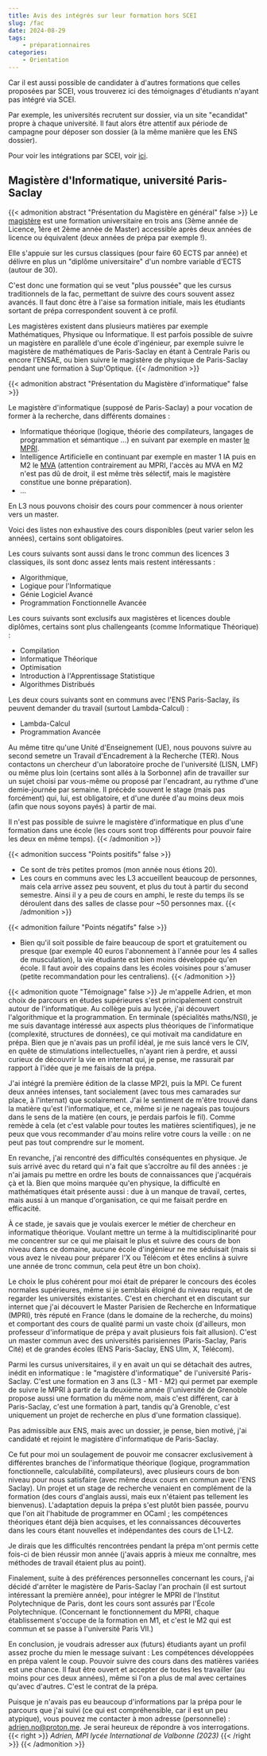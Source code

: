 ```yaml
---
title: Avis des intégrés sur leur formation hors SCEI
slug: /fac
date: 2024-08-29
tags:
    - préparationnaires
categories:
    - Orientation
---
```


Car il est aussi possible de candidater à d'autres formations que celles proposées par SCEI, vous trouverez ici des témoignages d'étudiants n'ayant pas intégré via SCEI.

Par exemple, les universités recrutent sur dossier, via un site "ecandidat" propre à chaque université. Il faut alors être attentif aux période de campagne pour déposer son dossier (à la même manière que les ENS dossier).

Pour voir les intégrations par SCEI, voir [ici](/scei).

## Magistère d'Informatique, université Paris-Saclay

{{< admonition abstract "Présentation du Magistère en général" false >}} <!-- On pourra mettre la présentation en dehors s'il y a d'autres témoignages de magistère -->
Le [magistère](https://fr.wikipedia.org/wiki/Magist%C3%A8re_(dipl%C3%B4me)) est une formation universitaire en trois ans (3ème année de Licence, 1ère et 2ème année de Master) accessible après deux années de licence ou équivalent (deux années de prépa par exemple !).

Elle s'appuie sur les cursus classiques (pour faire 60 ECTS par année) et délivre en plus un "diplôme universitaire" d'un nombre variable d'ECTS (autour de 30).

C'est donc une formation qui se veut "plus poussée" que les cursus traditionnels de la fac, permettant de suivre des cours souvent assez avancés. Il faut donc être à l'aise sa formation initiale, mais les étudiants sortant de prépa correspondent souvent à ce profil.

Les magistères existent dans plusieurs matières par exemple Mathématiques, Physique ou Informatique. Il est parfois possible de suivre un magistère en parallèle d'une école d'ingénieur, par exemple suivre le magistère de mathématiques de Paris-Saclay en étant à Centrale Paris ou encore l'ENSAE, ou bien suivre le magistère de physique de Paris-Saclay pendant une formation à Sup'Optique.
{{< /admonition >}}

{{< admonition abstract "Présentation du Magistère d'informatique" false >}}

Le magistère d'informatique (supposé de Paris-Saclay) a pour vocation de former à la recherche, dans différents domaines :

- Informatique théorique (logique, théorie des compilateurs, langages de programmation et sémantique ...) en suivant par exemple en master [le MPRI](https://wikimpri.dptinfo.ens-cachan.fr/doku.php).
- Intelligence Artificielle en continuant par exemple en master 1 IA puis en M2 le [MVA](https://www.master-mva.com/) (attention contrairement au MPRI, l'accès au MVA en M2 n'est pas dû de droit, il est même très sélectif, mais le magistère constitue une bonne préparation).
- ...

En L3 nous pouvons choisir des cours pour commencer à nous orienter vers un master.

Voici des listes non exhaustive des cours disponibles (peut varier selon les années), certains sont obligatoires.

Les cours suivants sont aussi dans le tronc commun des licences 3 classiques, ils sont donc assez lents mais restent intéressants :

- Algorithmique,
- Logique pour l'Informatique
- Génie Logiciel Avancé
- Programmation Fonctionnelle Avancée

Les cours suivants sont exclusifs aux magistères et licences double diplômes, certains sont plus challengeants (comme Informatique Théorique) :

- Compilation
- Informatique Théorique
- Optimisation
- Introduction à l'Apprentissage Statistique
- Algorithmes Distribués

Les deux cours suivants sont en communs avec l'ENS Paris-Saclay, ils peuvent demander du travail (surtout Lambda-Calcul) :

- Lambda-Calcul
- Programmation Avancée

Au même titre qu'une Unité d'Enseignement (UE), nous pouvons suivre au second semetre un Travail d'Encadrement à la Recherche (TER). Nous contactons un chercheur d'un laboratoire proche de l'université (LISN, LMF) ou même plus loin (certains sont allés à la Sorbonne) afin de travailler sur un sujet choisi par vous-même ou proposé par l'encadrant, au rythme d'une demie-journée par semaine. Il précède souvent le stage (mais pas forcément) qui, lui, est obligatoire, et d'une durée d'au moins deux mois (afin que nous soyons payés) à partir de mai.

Il n'est pas possible de suivre le magistère d'informatique en plus d'une formation dans une école (les cours sont trop différents pour pouvoir faire les deux en même temps).
{{< /admonition >}}

{{< admonition success "Points positifs" false >}}

- Ce sont de très petites promos (mon année nous étions 20).
- Les cours en communs avec les L3 accueillent beaucoup de personnes, mais cela arrive assez peu souvent, et plus du tout à partir du second semestre. Ainsi il y a peu de cours en amphi, le reste du temps ils se déroulent dans des salles de classe pour ~50 personnes max.
{{< /admonition >}}

{{< admonition failure "Points négatifs" false >}}

- Bien qu'il soit possible de faire beaucoup de sport et gratuitement ou presque (par exemple 40 euros l'abonnement à l'année pour les 4 salles  de musculation), la vie étudiante est bien moins développée qu'en école. Il faut avoir des copains dans les écoles voisines pour s'amuser (petite recommandation pour les centraliens).
{{< /admonition >}}

{{< admonition quote "Témoignage" false >}}
Je m'appelle Adrien, et mon choix de parcours en études supérieures s'est principalement construit autour de l'informatique.
Au collège puis au lycée, j'ai découvert l'algorithmique et la programmation. En terminale (spécialités maths/NSI), je me suis davantage intéressé aux aspects plus théoriques de l'informatique (complexité, structures de données), ce qui motivait ma candidature en prépa. Bien que je n'avais pas un profil idéal, je me suis lancé vers le CIV, en quête de stimulations intellectuelles, n'ayant rien à perdre, et aussi curieux de découvrir la vie en internat qui, je pense, me rassurait par rapport à l'idée que je me faisais de la prépa.

J'ai intégré la première édition de la classe MP2I, puis la MPI. Ce furent deux années intenses, tant socialement (avec tous mes camarades sur place, à l'internat) que scolairement. J'ai le sentiment de m'être trouvé dans la matière qu'est l'informatique, et ce, même si je ne nageais pas toujours dans le sens de la matière (en cours, je perdais parfois le fil). Comme remède à cela (et c'est valable pour toutes les matières scientifiques), je ne peux que vous recommander d'au moins relire votre cours la veille : on ne peut pas tout comprendre sur le moment.

En revanche, j'ai rencontré des difficultés conséquentes en physique. Je suis arrivé avec du retard qui n'a fait que s’accroître au fil des années : je n'ai jamais pu mettre en ordre les bouts de connaissances que j'acquérais çà et là. Bien que moins marquée qu'en physique, la difficulté en mathématiques était présente aussi : due à un manque de travail, certes, mais aussi à un manque d'organisation, ce qui me faisait perdre en efficacité.

À ce stade, je savais que je voulais exercer le métier de chercheur en informatique théorique. Voulant mettre un terme à la multidisciplinarité pour me concentrer sur ce qui me plaisait le plus et suivre des cours de bon niveau dans ce domaine, aucune école d'ingénieur ne me séduisait (mais si vous avez le niveau pour préparer l'X ou Télécom et êtes enclins à suivre une année de tronc commun, cela peut être un bon choix).

Le choix le plus cohérent pour moi était de préparer le concours des écoles normales supérieures, même si je semblais éloigné du niveau requis, et de regarder les universités existantes.
C'est en cherchant et en discutant sur internet que j'ai découvert le Master Parisien de Recherche en Informatique (MPRI), très réputé en France (dans le domaine de la recherche, du moins) et comportant des cours de qualité parmi un vaste choix (d'ailleurs, mon professeur d'informatique de prépa y avait plusieurs fois fait allusion). C'est un master commun avec des universités parisiennes (Paris-Saclay, Paris Cité) et de grandes écoles (ENS Paris-Saclay, ENS Ulm, X, Télécom).

Parmi les cursus universitaires, il y en avait un qui se détachait des autres, inédit en informatique : le "magistère d'informatique" de l'université Paris-Saclay. C'est une formation en 3 ans (L3 - M1 - M2) qui permet par exemple de suivre le MPRI à partir de la deuxième année (l'université de Grenoble propose aussi une formation du même nom, mais c'est différent, car à Paris-Saclay, c'est une formation à part, tandis qu'à Grenoble, c'est uniquement un projet de recherche en plus d'une formation classique).

Pas admissible aux ENS, mais avec un dossier, je pense, bien motivé, j'ai candidaté et rejoint le magistère d'informatique de Paris-Saclay.

Ce fut pour moi un soulagement de pouvoir me consacrer exclusivement à différentes branches de l'informatique théorique (logique, programmation fonctionnelle, calculabilité, compilateurs), avec plusieurs cours de bon niveau pour nous satisfaire (avec même deux cours en commun avec l'ENS Saclay). Un projet et un stage de recherche venaient en complément de la formation (des cours d'anglais aussi, mais eux n'étaient pas tellement les bienvenus).
L'adaptation depuis la prépa s'est plutôt bien passée, pourvu que l'on ait l'habitude de programmer en OCaml ; les compétences théoriques étant déjà bien acquises, et les connaissances découvertes dans les cours étant nouvelles et indépendantes des cours de L1-L2.

Je dirais que les difficultés rencontrées pendant la prépa m'ont permis cette fois-ci de bien réussir mon année (j'avais appris à mieux me connaître, mes méthodes de travail étaient plus au point).

Finalement, suite à des préférences personnelles concernant les cours, j'ai décidé d'arrêter le magistère de Paris-Saclay l'an prochain (il est surtout intéressant la première année), pour intégrer le MPRI de l'Institut Polytechnique de Paris, dont les cours sont assurés par l'École Polytechnique. (Concernant le fonctionnement du MPRI, chaque établissement s'occupe de la formation en M1, et c'est le M2 qui est commun et se passe à l'université Paris VII.)

En conclusion, je voudrais adresser aux (futurs) étudiants ayant un profil assez proche du mien le message suivant : Les compétences développées en prépa valent le coup. Pouvoir suivre des cours dans des matières variées est une chance. Il faut être ouvert et accepter de toutes les travailler (au moins pour ces deux années), même si l'on a plus de mal avec certaines qu'avec d'autres. C'est le contrat de la prépa.

Puisque je n'avais pas eu beaucoup d'informations par la prépa pour le parcours que j'ai suivi (ce qui est compréhensible, car il est un peu atypique), vous pouvez me contacter à mon adresse (personnelle) : <adrien.no@proton.me>. Je serai heureux de répondre à vos interrogations.
{{< right >}} *Adrien, MPI lycée International de Valbonne (2023)* {{< /right >}}
{{< /admonition >}}
